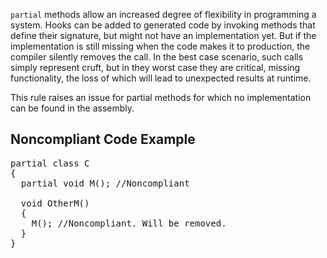 `partial` methods allow an increased degree of flexibility in programming a system. Hooks can be added to generated code by invoking
methods that define their signature, but might not have an implementation yet. But if the implementation is still missing when the code makes it to
production, the compiler silently removes the call. In the best case scenario, such calls simply represent cruft, but in they worst case they are
critical, missing functionality, the loss of which will lead to unexpected results at runtime.

This rule raises an issue for partial methods for which no implementation can be found in the assembly.

## Noncompliant Code Example

<pre>
partial class C
{
  partial void M(); //Noncompliant

  void OtherM()
  {
    M(); //Noncompliant. Will be removed.
  }
}
</pre>